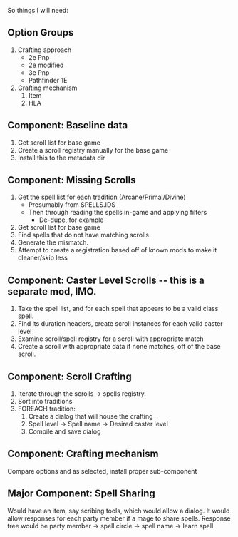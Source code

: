 So things I will need:


## Option Groups
1. Crafting approach
    - 2e Pnp
    - 2e modified
    - 3e Pnp
    - Pathfinder 1E
1. Crafting mechanism
    1. Item
    1. HLA


## Component: Baseline data
1. Get scroll list for base game
1. Create a scroll registry manually for the base game
1. Install this to the metadata dir


## Component: Missing Scrolls
1. Get the spell list for each tradition (Arcane/Primal/Divine)
    - Presumably from SPELLS.IDS
    - Then through reading the spells in-game and applying filters
        - De-dupe, for example
1. Get scroll list for base game
1. Find spells that do not have matching scrolls
1. Generate the mismatch.
1. Attempt to create a registration based off of known mods to make it cleaner/skip less


## Component: Caster Level Scrolls -- this is a separate mod, IMO.
1. Take the spell list, and for each spell that appears to be a valid class spell.
1. Find its duration headers, create scroll instances for each valid caster level
1. Examine scroll/spell registry for a scroll with appropriate match
1. Create a scroll with appropriate data if none matches, off of the base scroll.


## Component: Scroll Crafting
1. Iterate through the scrolls -> spells registry.
1. Sort into traditions
1. FOREACH tradition:
    1. Create a dialog that will house the crafting
    1. Spell level -> Spell name -> Desired caster level
    1. Compile and save dialog


## Component: Crafting mechanism
Compare options and as selected, install proper sub-component


## Major Component: Spell Sharing
Would have an item, say scribing tools, which would allow a dialog. It would allow responses
for each party member if a mage to share spells.
Response tree would be party member -> spell circle -> spell name -> learn spell